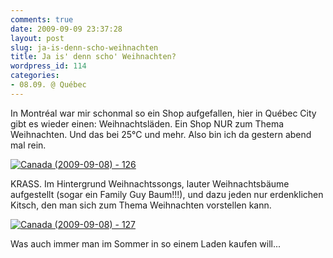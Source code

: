 ```yaml
---
comments: true
date: 2009-09-09 23:37:28
layout: post
slug: ja-is-denn-scho-weihnachten
title: Ja is' denn scho' Weihnachten?
wordpress_id: 114
categories:
- 08.09. @ Québec
---
```


In Montréal war mir schonmal so ein Shop aufgefallen, hier in Québec City gibt es wieder einen: Weihnachtsläden. Ein Shop NUR zum Thema Weihnachten. Und das bei 25°C und mehr. Also bin ich da gestern abend mal rein.

[![Canada (2009-09-08) - 126](http://farm3.static.flickr.com/2526/3905255796_63533732f6.jpg)](http://www.flickr.com/photos/walsweer/3905255796/)

KRASS. Im Hintergrund Weihnachtssongs, lauter Weihnachtsbäume aufgestellt (sogar ein Family Guy Baum!!!), und dazu jeden nur erdenklichen Kitsch, den man sich zum Thema Weihnachten vorstellen kann.

[![Canada (2009-09-08) - 127](http://farm3.static.flickr.com/2429/3905255990_6a2181e82e.jpg)](http://www.flickr.com/photos/walsweer/3905255990/)

Was auch immer man im Sommer in so einem Laden kaufen will...
